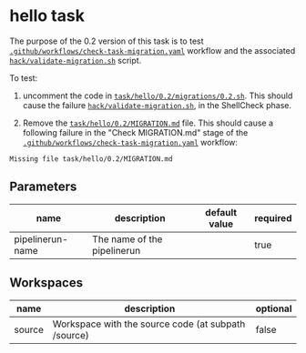 # hello task

The purpose of the 0.2 version of this task is to test [`.github/workflows/check-task-migration.yaml`](.github/workflows/check-task-migration.yaml)
workflow and the associated [`hack/validate-migration.sh`](hack/validate-migration.sh) script.

To test:
1. uncomment the code in [`task/hello/0.2/migrations/0.2.sh`](task/hello/0.2/migrations/0.2.sh).
This should cause the failure [`hack/validate-migration.sh`](hack/validate-migration.sh), in the ShellCheck phase.

2. Remove the [`task/hello/0.2/MIGRATION.md`](task/hello/0.2/MIGRATION.md) file. This should cause a following failure in the "Check MIGRATION.md" stage of the [`.github/workflows/check-task-migration.yaml`](.github/workflows/check-task-migration.yaml) workflow:
```
Missing file task/hello/0.2/MIGRATION.md
```

## Parameters
|name|description|default value|required|
|---|---|---|---|
|pipelinerun-name|The name of the pipelinerun||true|

## Workspaces
|name|description|optional|
|---|---|---|
|source|Workspace with the source code (at subpath /source)|false|
